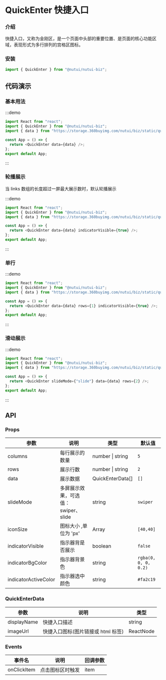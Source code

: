 # QuickEnter 快捷入口

### 介绍

快捷入口，又称为金刚区，是一个页面中头部的重要位置、是页面的核心功能区域，表现形式为多行排列的宫格区图标。

### 安装

```javascript
import { QuickEnter } from "@nutui/nutui-biz";
```

## 代码演示

### 基本用法

:::demo

```ts
import React from "react";
import { QuickEnter } from "@nutui/nutui-biz";
import { data } from "https://storage.360buyimg.com/nutui/biz/static/quick-enter-data.js";

const App = () => {
  return <QuickEnter data={data} />;
};
export default App;
```

:::

### 轮播展示

当 links 数组的长度超过一屏最大展示数时，默认轮播展示

:::demo

```ts
import React from "react";
import { QuickEnter } from "@nutui/nutui-biz";
import { data } from "https://storage.360buyimg.com/nutui/biz/static/quick-enter-data.js";

const App = () => {
  return <QuickEnter data={data} indicatorVisible={true} />;
};
export default App;
```

:::

### 单行

:::demo

```ts
import React from "react";
import { QuickEnter } from "@nutui/nutui-biz";
import { data } from "https://storage.360buyimg.com/nutui/biz/static/quick-enter-data.js";

const App = () => {
  return <QuickEnter data={data} rows={1} indicatorVisible={true} />;
};
export default App;
```

:::

### 滑动展示

:::demo

```ts
import React from "react";
import { QuickEnter } from "@nutui/nutui-biz";
import { data } from "https://storage.360buyimg.com/nutui/biz/static/quick-enter-data.js";

const App = () => {
  return <QuickEnter slideMode={"slide"} data={data} rows={2} />;
};
export default App;
```

:::

## API

### Props

| 参数                 | 说明                                | 类型             | 默认值               |
| -------------------- | ----------------------------------- | ---------------- | -------------------- |
| columns              | 每行展示的数量                      | number \| string | `5`                  |
| rows                 | 展示行数                            | number \| string | `2`                  |
| data                 | 展示数据                            | QuickEnterData[] | `[]`                 |
| slideMode            | 多屏展示效果，可选值：swiper、slide | string           | `swiper`             |
| iconSize             | 图标大小 ,单位为 'px'               | Array            | `[40,40]`            |
| indicatorVisible     | 指示器背是否展示                    | boolean          | `false`              |
| indicatorBgColor     | 指示器背景色                        | string           | `rgba(0, 0, 0, 0.2)` |
| indicatorActiveColor | 指示器选中颜色                      | string           | `#fa2c19`            |

### QuickEnterData

| 参数        | 说明                               | 类型      |
| ----------- | ---------------------------------- | --------- |
| displayName | 快捷入口描述                       | string    |
| imageUrl    | 快捷入口图标(图片链接或 html 标签) | ReactNode |

### Events

| 事件名      | 说明             | 回调参数 |
| ----------- | ---------------- | -------- |
| onClickItem | 点击图标区时触发 | item     |
